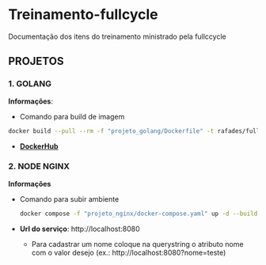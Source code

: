 # Treinamento-fullcycle

Documentação dos itens do treinamento ministrado pela fullccycle

## PROJETOS

### **1. GOLANG**
  
**Informações**:

- Comando para build de imagem
  
~~~bash
docker build --pull --rm -f "projeto_golang/Dockerfile" -t rafades/fullcycle-go:1.0.0 "projeto_golang"
~~~

- [**DockerHub**](https://hub.docker.com/repository/docker/rafades/fullcycle-go/general)

### **2. NODE NGINX**
  
**Informações**

- Comando para subir ambiente

  ~~~bash
  docker compose -f "projeto_nginx/docker-compose.yaml" up -d --build
  ~~~

- **Url do serviço**: http://localhost:8080
  - Para cadastrar um nome coloque na querystring o atributo nome com o valor desejo (ex.: http://localhost:8080?nome=teste)
